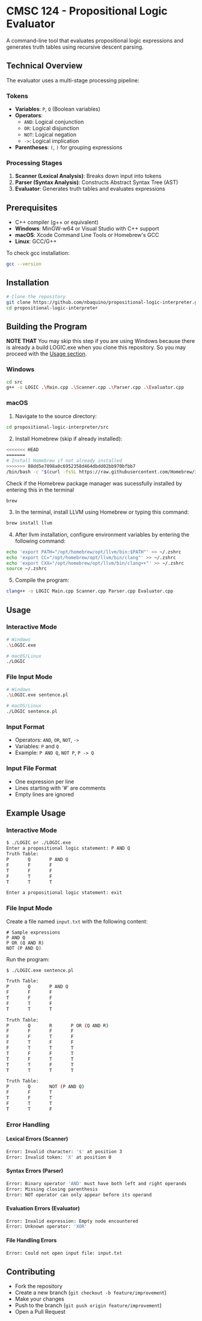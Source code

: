 # CMSC 124 - Propositional Logic Evaluator

A command-line tool that evaluates propositional logic expressions and generates truth tables using recursive descent parsing.

## Technical Overview

The evaluator uses a multi-stage processing pipeline:

### Tokens
- **Variables**: `P`, `Q` (Boolean variables)
- **Operators**:
  - `AND`: Logical conjunction
  - `OR`: Logical disjunction
  - `NOT`: Logical negation
  - `->`: Logical implication
- **Parentheses**: `(`, `)` for grouping expressions

### Processing Stages
1. **Scanner (Lexical Analysis)**: Breaks down input into tokens
2. **Parser (Syntax Analysis)**: Constructs Abstract Syntax Tree (AST)
3. **Evaluator**: Generates truth tables and evaluates expressions

## Prerequisites

- C++ compiler (g++ or equivalent)
- **Windows**: MinGW-w64 or Visual Studio with C++ support
- **macOS**: Xcode Command Line Tools or Homebrew's GCC
- **Linux**: GCC/G++

To check gcc installation:
```bash
gcc --version
```

## Installation

```bash
# Clone the repository
git clone https://github.com/nbaquino/propositional-logic-interpreter.git
cd propositional-logic-interpreter
```

## Building the Program
**NOTE THAT** You may skip this step if you are using Windows because there is already a build LOGIC.exe when you clone this repository. So you may proceed with the [Usage section](#Usage).
### Windows
```bash
cd src
g++ -o LOGIC .\Main.cpp .\Scanner.cpp .\Parser.cpp .\Evaluator.cpp
```

### macOS

1. Navigate to the source directory:
```bash
cd propositional-logic-interpreter/src
```

2. Install Homebrew (skip if already installed):
```bash
<<<<<<< HEAD
=======
# Install Homebrew if not already installed
>>>>>>> 88dd5e7098a0c6952358d464dbdd02bb970bfbb7
/bin/bash -c "$(curl -fsSL https://raw.githubusercontent.com/Homebrew/install/HEAD/install.sh)"
```
Check if the Homebrew package manager was sucessfully installed by entering this in the terminal
```
brew 
```

3. In the terminal, install LLVM using Homebrew or typing this command:
```bash
brew install llvm
```

4. After llvm installation, configure environment variables by entering the following command:
```bash
echo 'export PATH="/opt/homebrew/opt/llvm/bin:$PATH"' >> ~/.zshrc
echo 'export CC="/opt/homebrew/opt/llvm/bin/clang"' >> ~/.zshrc
echo 'export CXX="/opt/homebrew/opt/llvm/bin/clang++"' >> ~/.zshrc
source ~/.zshrc
```

5. Compile the program:
```bash
clang++ -o LOGIC Main.cpp Scanner.cpp Parser.cpp Evaluator.cpp
```

## Usage

### Interactive Mode
```bash
# Windows
.\LOGIC.exe

# macOS/Linux
./LOGIC
```

### File Input Mode
```bash
# Windows
.\LOGIC.exe sentence.pl

# macOS/Linux
./LOGIC sentence.pl
```

### Input Format
- Operators: `AND`, `OR`, `NOT`, `->`
- Variables: `P` and `Q`
- Example: `P AND Q`, `NOT P`, `P -> Q`

### Input File Format
- One expression per line
- Lines starting with '#' are comments
- Empty lines are ignored

## Example Usage

### Interactive Mode
```bash
$ ./LOGIC or ./LOGIC.exe
Enter a propositional logic statement: P AND Q
Truth Table:
P       Q       P AND Q
F       F       F
T       F       F
F       T       F
T       T       T

Enter a propositional logic statement: exit
```

### File Input Mode
Create a file named `input.txt` with the following content:
```text
# Sample expressions
P AND Q
P OR (Q AND R)
NOT (P AND Q)
```

Run the program:
```bash
$ ./LOGIC.exe sentence.pl

Truth Table:
P       Q       P AND Q
F       F       F
T       F       F
F       T       F
T       T       T

Truth Table:
P       Q       R       P OR (Q AND R)
F       F       F       F
F       F       T       F
F       T       F       F
F       T       T       T
T       F       F       T
T       F       T       T
T       T       F       T
T       T       T       T

Truth Table:
P       Q       NOT (P AND Q)
F       F       T
T       F       T
F       T       T
T       T       F
```

### Error Handling

#### Lexical Errors (Scanner)
```bash
Error: Invalid character: '$' at position 3
Error: Invalid token: 'X' at position 0
```

#### Syntax Errors (Parser)
```bash
Error: Binary operator 'AND' must have both left and right operands
Error: Missing closing parenthesis
Error: NOT operator can only appear before its operand
```

#### Evaluation Errors (Evaluator)
```bash
Error: Invalid expression: Empty node encountered
Error: Unknown operator: 'XOR'
```

#### File Handling Errors
```bash
Error: Could not open input file: input.txt
```

## Contributing
- Fork the repository
- Create a new branch (`git checkout -b feature/improvement`)
- Make your changes
- Push to the branch (`git push origin feature/improvement`)
- Open a Pull Request
